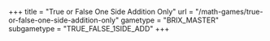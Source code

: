 +++
title = "True or False One Side Addition Only"
url = "/math-games/true-or-false-one-side-addition-only"
gametype = "BRIX_MASTER"
subgametype = "TRUE_FALSE_1SIDE_ADD"
+++